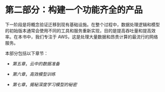 # 第二部分：构建一个功能齐全的产品

下一阶段是将概念验证迁移到现有基础设施。在整个过程中，数据处理逻辑和模型的初始版本通常会使用不同的工具和服务重新实现，目的是提高吞吐量和提高效率。在本书中，我们专注于 AWS，这是处理大量数据和昂贵计算的最流行的网络服务。

本部分包括以下章节：

+   *第五章*，*云中的数据准备*

+   *第六章*，*高效模型训练*

+   *第七章*，*揭秘深度学习模型的秘密*
